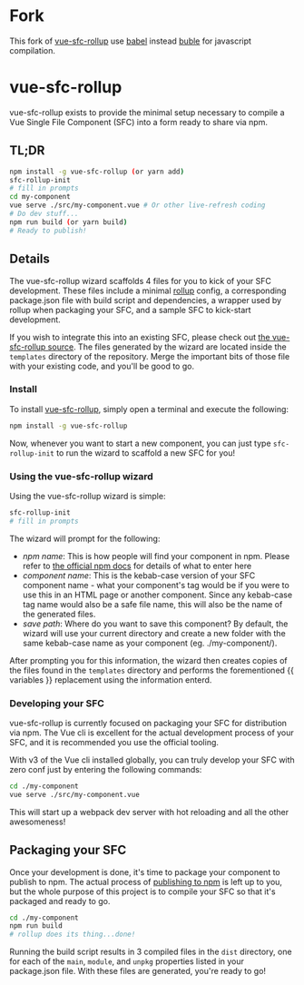 # Fork

This fork of [vue-sfc-rollup](https://www.npmjs.com/package/vue-sfc-rollup) use [babel](https://github.com/babel/babel) instead [buble](https://github.com/Rich-Harris/buble) for javascript compilation.

# vue-sfc-rollup

vue-sfc-rollup exists to provide the minimal setup necessary to compile a Vue Single File Component (SFC) into a form ready to share via npm.

## TL;DR

```bash
npm install -g vue-sfc-rollup (or yarn add)
sfc-rollup-init
# fill in prompts
cd my-component
vue serve ./src/my-component.vue # Or other live-refresh coding
# Do dev stuff...
npm run build (or yarn build)
# Ready to publish!
```

## Details

The vue-sfc-rollup wizard scaffolds 4 files for you to kick of your SFC development. These files include a minimal [rollup](https://rollupjs.org) config, a corresponding package.json file with build script and dependencies, a wrapper used by rollup when packaging your SFC, and a sample SFC to kick-start development.

If you wish to integrate this into an existing SFC, please check out [the vue-sfc-rollup source](https://github.com/mgdodge/vue-sfc-rollup). The files generated by the wizard are located inside the `templates` directory of the repository. Merge the important bits of those file with your existing code, and you'll be good to go.

### Install

To install [vue-sfc-rollup](https://www.npmjs.com/package/vue-sfc-rollup), simply open a terminal and execute the following:

```bash
npm install -g vue-sfc-rollup
```

Now, whenever you want to start a new component, you can just type `sfc-rollup-init` to run the wizard to scaffold a new SFC for you!

### Using the vue-sfc-rollup wizard

Using the vue-sfc-rollup wizard is simple:

```bash
sfc-rollup-init
# fill in prompts
```

The wizard will prompt for the following:

- _npm name_: This is how people will find your component in npm. Please refer to [the official npm docs](https://docs.npmjs.com/files/package.json#name) for details of what to enter here
- _component name_: This is the kebab-case version of your SFC component name - what your component's tag would be if you were to use this in an HTML page or another component. Since any kebab-case tag name would also be a safe file name, this will also be the name of the generated files.
- _save path_: Where do you want to save this component? By default, the wizard will use your current directory and create a new folder with the same kebab-case name as your component (eg. ./my-component/).

After prompting you for this information, the wizard then creates copies of the files found in the `templates` directory and performs the forementioned {{ variables }} replacement using the information enterd.

### Developing your SFC

vue-sfc-rollup is currently focused on packaging your SFC for distribution via npm. The Vue cli is excellent for the actual development process of your SFC, and it is recommended you use the official tooling.

With v3 of the Vue cli installed globally, you can truly develop your SFC with zero conf just by entering the following commands:

```bash
cd ./my-component
vue serve ./src/my-component.vue
```

This will start up a webpack dev server with hot reloading and all the other awesomeness!

## Packaging your SFC

Once your development is done, it's time to package your component to publish to npm. The actual process of [publishing to npm](https://docs.npmjs.com/getting-started/publishing-npm-packages) is left up to you, but the whole purpose of this project is to compile your SFC so that it's packaged and ready to go.

```bash
cd ./my-component
npm run build
# rollup does its thing...done!
```

Running the build script results in 3 compiled files in the `dist` directory, one for each of the `main`, `module`, and `unpkg` properties listed in your package.json file. With these files are generated, you're ready to go!
